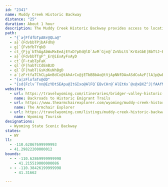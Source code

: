 ```yaml
---
id: "2341"
name: Muddy Creek Historic Backway
distance: "25"
duration: About 1 hour
description: The Muddy Creek Historic Backway provides access to locations well off the beaten path. Twenty-five miles of back roads will lead you from a real western ghost town of Piedmont to Muddy Creek, one of the most famous camping spots of the western migration.
path:
  - "{`a{FfdfbTpABr@QLa@"
  - a}`{FdvbbTPjbAFdh@
  - g|`{FvbfbTYqkB
  - ct_{Fjg`bThAgAbWuMxEeAjEYxD?pEd@lD`AvM`Gjn@`ZvVbLtS`KrOzGbE|BbTtJ~Bn@lEh@z^e@pUk@bd@y@`cA~BbBRbEjA|Bz@tOjIpGtExCpDj@x@`GbLf\`m@hKbS
  - a}`{FdvbbTTgF^_Er@iExAyFxAyD
  - ct`{F~tabTpFaK
  - ql`{F|habTcCdEmBzD
  - ql`{F|habT|GsKdKuNhBgD
  - a`|zFrtfaTChCLpAnBdCx@tAhArCx@jETbBBbAo@tVjApNNfDAxASdCoAzF[lA]p@wBdCkLf[cCpFu@dAoBRcPSgIHqIdF_A`AgA~F[rCyCpu@MjCUdAe@rAkTda@_j@pfA[lBS~SSxHEfLiAhm@YzCcBrLElBFjAnAhJ@l@OfS?fKk@zm@kBtQcCbSQxCMlDb@xDbE|MhAjClErFlC`ElJzOl@`Dh@|U?fDmDj]sBtTmEjXS~DXtErC`SfC|Rn@rDd@fBh@dAbA`A
  - "{a|zFlofaTx@dD"
  - "{sd{Fzlv`Tnn@EzYDtSEApu@ItGIxo@AlFQ`EBvCHr@`AlEtKx`@x@xBXZ^J|fAAfMFvAWhCM|Dv@zP@dl@QDdm@^vcACl|@Nb~@Q|eB"
websites:
  - url: https://travelwyoming.com/itineraries/bridger-valley-historic-byway/
    name: Backroads to Historic Emigrant Trails
  - url: https://www.thearmchairexplorer.com/wyoming/muddy-creek-historic-backway.php
    name: The Armchair Explorer
  - url: https://travelwyoming.com/listings/muddy-creek-historic-backway/
    name: Wyoming Tourism
designations:
  - Wyoming State Scenic Backway
states:
  - WY
ll:
  - -110.62867699999993
  - 41.29822200000012
bounds:
  - - -110.62869999999998
    - 41.215519000000086
  - - -110.38426199999998
    - 41.31662

---
```


